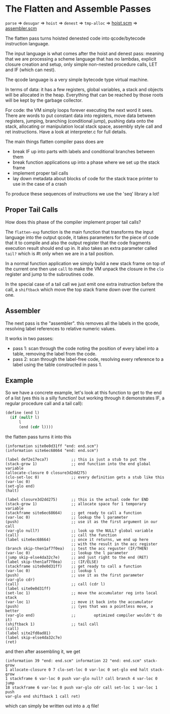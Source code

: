 # The Flatten and Assemble Passes

`parse` => `desugar` => `hoist` => `denest` => `tmp-alloc` => [hoist.scm](https://notabug.org/rain1/tarrochi/src/master/compiler/passes/flatten.scm) => [assembler.scm](https://notabug.org/rain1/tarrochi/src/master/compiler/passes/assembler.scm)

The flatten pass turns hoisted denested code into qcode/bytecode instruction language.

The input language is what comes after the hoist and denest pass: meaning that we are processing a scheme language that has no lambdas, explicit closure creation and setup, only simple non-nested procedure calls, LET and IF (which can nest).

The qcode language is a very simple bytecode type virtual machine.

In terms of data: it has a few registers, global variables, a stack and objects will be allocated in the heap. Everything that can be reached by those roots will be kept by the garbage collector.

For code: the VM simply loops forever executing the next word it sees. There are words to put constant data into registers, move data between registers, jumping, branching (conditional jump), pushing data onto the stack, allocating or manipulation local stack space, assembly style call and ret instructions. Have a look at interpreter.c for full details.

The main things flatten compiler pass does are
* break IF up into parts with labels and conditional branches between them
* break function applications up into a phase where we set up the stack frame
* implement proper tail calls
* lay down metadata about blocks of code for the stack trace printer to use in the case of a crash

To produce these sequences of instructions we use the 'seq' library a lot!

## Proper Tail Calls

How does this phase of the compiler implement proper tail calls?

The `flatten-exp` function is the main function that transforms the input language into the output qcode, it takes parameters for the piece of code that it to compile and also the output register that the code fragments execution result should end up in. It also takes an extra parameter called `tail?` which is #t only when we are in a tail position.

In a normal function application we simply build a new stack frame on top of the current one then use `call` to make the VM unpack the closure in the `clo` register and jump to the subroutines code.

In the special case of a tail call we just emit one extra instruction before the call, a `shiftback` which move the top stack frame down over the current one.


## Assembler

The next pass is the "assembler". this removes all the labels in the qcode, resolving label references to relative numeric values.

It works in two passes:
* pass 1: scan through the code noting the position of every label into a table, removing the label from the code.
* pass 2: scan through the label-free code, resolving every reference to a label using the table constructed in pass 1.


## Example

So we have a concrete example, let's look at this function to get to the end of a list (yes this is a silly function! but working through it demonstrates IF, a regular procedure call and a tail call):

```scheme
(define (end l)
  (if (null? l)
      l
      (end (cdr l))))
```

the flatten pass turns it into this

```
(information site0e0d31ff "end: end.scm")
(information site6ec68664 "end: end.scm")

(label def2e17eca7)          ;; this is just a stub to put the
(stack-grow 1)               ;; end function into the end global variable
(allocate-closure 0 closure3d2dd275)
(clo-set-loc 0)              ;; every definition gets a stub like this
(var-loc 0)
(set-glo end)
(halt)

(label closure3d2dd275)      ;; this is the actual code for END
(stack-grow 1)               ;; allocate space for 1 temporary variable
(stackframe site6ec68664)    ;; get ready to call a function
(var-loc 0)                  ;; lookup the l parameter
(push)                       ;; use it as the first argument in our call
(var-glo null?)              ;; look up the NULL? global variable
(call)                       ;; call the function
(label site6ec68664)         ;; once it returns, we end up here
                             ;; with the result in the acc register
(branch skip-then1af7f0ea)   ;; test the acc reguster (IF/THEN)
(var-loc 0)                  ;; lookup the l parameter
(jump skip-else4da32c7e)     ;; and just right to the end (RET)
(label skip-then1af7f0ea)    ;; (IF/ELSE)
(stackframe site0e0d31ff)    ;; get ready to call a function
(var-loc 0)                  ;; lookup l
(push)                       ;; use it as the first parameter
(var-glo cdr)
(call)                       ;; call (cdr l)
(label site0e0d31ff)
(set-loc 1)                  ;; move the accumulator reg into local stack
(var-loc 1)                  ;; move it back into the accumulator
(push)                       ;; (yes that was a pointless move, a better
(var-glo end)                ;;        optimized compiler wouldn't do it)
(shiftback 1)                ;; tail call
(call)
(label site2fd0ad81)
(label skip-else4da32c7e)
(ret)
```

and then after assembling it, we get

```
(information 39 "end: end.scm" information 22 "end: end.scm" stack-grow
1 allocate-closure 0 7 clo-set-loc 0 var-loc 0 set-glo end halt stack-grow
1 stackframe 6 var-loc 0 push var-glo null? call branch 4 var-loc 0 jump
18 stackframe 6 var-loc 0 push var-glo cdr call set-loc 1 var-loc 1 push
var-glo end shiftback 1 call ret)
```

which can simply be written out into a .q file!
